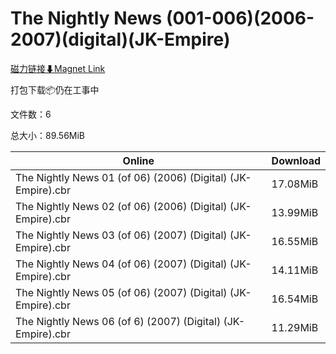 # The Nightly News (001-006)(2006-2007)(digital)(JK-Empire)

[磁力链接⬇Magnet Link](magnet:?xt=urn:btih:9e92fb33921903b582e39310562b945d63ed2916&dn=The%20Nightly%20News%20%28001-006%29%282006-2007%29%28digital%29%28JK-Empire%29)

打包下载📦仍在工事中

文件数：6

总大小：89.56MiB

Online | Download
--- | ---
The Nightly News 01 (of 06) (2006) (Digital) (JK-Empire).cbr | 17.08MiB
The Nightly News 02 (of 06) (2006) (Digital) (JK-Empire).cbr | 13.99MiB
The Nightly News 03 (of 06) (2007) (Digital) (JK-Empire).cbr | 16.55MiB
The Nightly News 04 (of 06) (2007) (Digital) (JK-Empire).cbr | 14.11MiB
The Nightly News 05 (of 06) (2007) (Digital) (JK-Empire).cbr | 16.54MiB
The Nightly News 06 (of 6) (2007) (Digital) (JK-Empire).cbr | 11.29MiB